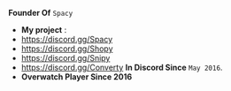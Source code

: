 **Founder Of** `Spacy`
- **My project** :
- https://discord.gg/Spacy
- https://discord.gg/Shopy
- https://discord.gg/Snipy
- https://discord.gg/Converty
**In Discord Since** `May 2016`.
- **Overwatch Player Since 2016**
